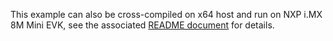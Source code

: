 This example can also be cross-compiled on x64 host and run on NXP i.MX 8M Mini
EVK, see the associated
[README document](../../../docs/guides/nxp_imx8m_linux_examples.md) for
details.
